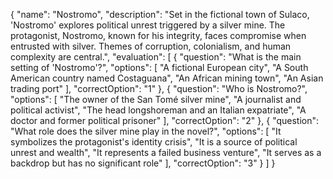 {
  "name": "Nostromo",
  "description": "Set in the fictional town of Sulaco, 'Nostromo' explores political unrest triggered by a silver mine. The protagonist, Nostromo, known for his integrity, faces compromise when entrusted with silver. Themes of corruption, colonialism, and human complexity are central.",
  "evaluation": [
    {
      "question": "What is the main setting of 'Nostromo'?",
      "options": [
        "A fictional European city",
        "A South American country named Costaguana",
        "An African mining town",
        "An Asian trading port"
      ],
      "correctOption": "1"
    },
    {
      "question": "Who is Nostromo?",
      "options": [
        "The owner of the San Tomé silver mine",
        "A journalist and political activist",
        "The head longshoreman and an Italian expatriate",
        "A doctor and former political prisoner"
      ],
      "correctOption": "2"
    },
    {
      "question": "What role does the silver mine play in the novel?",
      "options": [
        "It symbolizes the protagonist's identity crisis",
        "It is a source of political unrest and wealth",
        "It represents a failed business venture",
        "It serves as a backdrop but has no significant role"
      ],
      "correctOption": "3"
    }
  ]
}